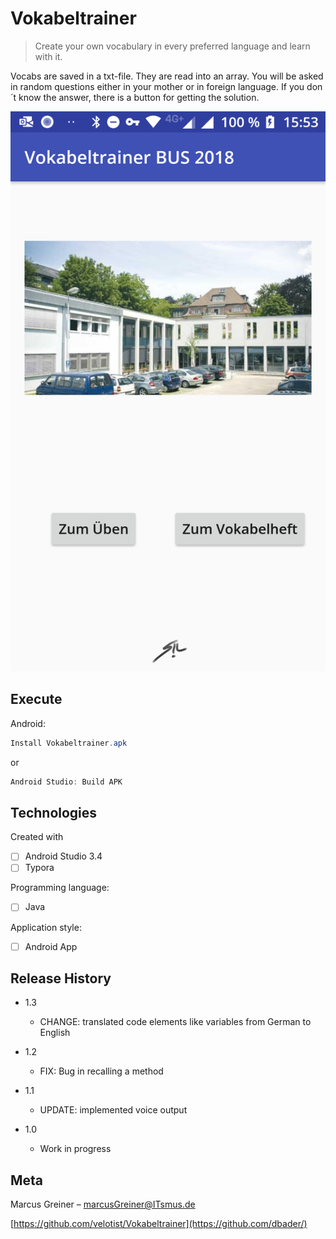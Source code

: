 # Vokabeltrainer
> Create your own vocabulary in every preferred language and learn with it.

Vocabs are saved in a txt-file. They are read into an array. You will be
asked in random questions either in your mother or in foreign language.
If you don´t know the answer, there is a button for getting the 
solution.



![1](Vokabeltrainer_Screenshot_1.JPG)



## Execute

Android:

```csharp
Install Vokabeltrainer.apk
```

or

```java
Android Studio: Build APK
```



## **Technologies**

Created with

- [ ] Android Studio 3.4
- [ ] Typora

Programming language:

- [ ] Java

Application style:

- [ ] Android App

  

## Release History

* 1.3
  
    * CHANGE: translated code elements like variables from German to English
    
* 1.2
  
    * FIX: Bug in recalling a method
    
* 1.1
  
    * UPDATE: implemented voice output
    
* 1.0
  
    * Work in progress
    
      

## Meta

Marcus Greiner – marcusGreiner@ITsmus.de

[https://github.com/velotist/Vokabeltrainer](https://github.com/dbader/)

